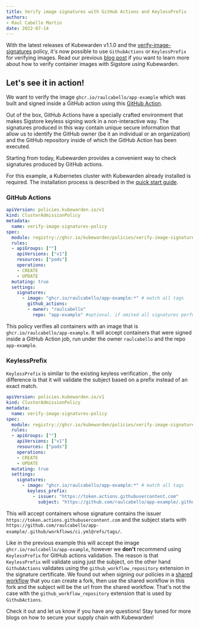 ```yaml
---
title: Verify image signatures with GitHub Actions and KeylessPrefix 
authors:
- Raul Cabello Martin 
date: 2022-07-14
---
```


With the latest releases of Kubewarden v1.1.0 and
the [verify-image-signatures](https://github.com/kubewarden/verify-image-signatures) policy, it's now possible to use
`GithubActions` or `KeylessPrefix` for verifying images. Read our
previous [blog post](https://www.kubewarden.io/blog/2022/05/verifying-image-signatures/) if you want to learn more about
how to verify container images with Sigstore using Kubewarden.

## Let's see it in action!

We want to verify the image `ghcr.io/raulcabello/app-example` which was built and signed inside a GitHub action
using this [GitHub Action](https://github.com/raulcabello/app-example/blob/master/.github/workflows/ci.yml).

Out of the box, GitHub Actions have a specially crafted environment that makes Sigstore keyless signing work in
a non-interactive way.
The signatures produced in this way contain unique secure information that allow us to identify the GitHub owner
(be it an individual or an organization) and the GitHub repository inside of which the GitHub Action has been
executed.

Starting from today, Kubewarden provides a convenient way to check signatures produced by GitHub actions.

For this example, a Kubernetes cluster with Kubewarden already installed is required. The installation process is
described in the [quick start guide](https://docs.kubewarden.io/quick-start).

### GitHub Actions

```yaml 
apiVersion: policies.kubewarden.io/v1
kind: ClusterAdmissionPolicy
metadata:
  name: verify-image-signatures-policy
spec:
  module: registry://ghcr.io/kubewarden/policies/verify-image-signatures:v0.1.4
  rules:
  - apiGroups: [""]
    apiVersions: ["v1"]
    resources: ["pods"]
    operations:
    - CREATE
    - UPDATE
  mutating: true
  settings:
    signatures:
      - image: "ghcr.io/raulcabello/app-example:*" # match all tags 
        github_actions:
        - owner: "raulcabello"
          repo: "app-example" #optional. if omited all signatures performed in repos from the owner will be valid.
```

This policy verifies all containers with an image that is `ghcr.io/raulcabello/app-example`. It will accept
containers that were signed inside a GitHub Action job, run under the owner `raulcabello` and the repo `app-example`.

### KeylessPrefix

`KeylessPrefix` is similar to the existing keyless verification , the only difference is that it will validate the 
subject based on a prefix instead of an exact match. 

``` yaml
apiVersion: policies.kubewarden.io/v1
kind: ClusterAdmissionPolicy
metadata:
  name: verify-image-signatures-policy
spec:
  module: registry://ghcr.io/kubewarden/policies/verify-image-signatures:v0.1.4
  rules:
  - apiGroups: [""]
    apiVersions: ["v1"]
    resources: ["pods"]
    operations:
    - CREATE
    - UPDATE
  mutating: true
  settings:
    signatures:
      - image: "ghcr.io/raulcabello/app-example:*" # match all tags 
        keyless_prefix:
          - issuer: "https://token.actions.githubusercontent.com"
            subject: "https://github.com/raulcabello/app-example/.github/workflows/ci.yml@refs/tags/" # match all tags
``` 

This will accept containers whose signature contains the issuer `https://token.actions.githubusercontent.com` and the 
subject starts with `https://github.com/raulcabello/app-example/.github/workflows/ci.yml@refs/tags/`. 

Like in the previous example this will accept the image `ghcr.io/raulcabello/app-example`, however we **don't** recommend using 
`KeylessPrefix` for GitHub actions validation. The reason is that `KeylessPrefix` will validate using just the subject, 
on the other hand `GithubActions` validates using the `github_workflow_repository` extension in the signature certificate. 
We found out when signing our policies in a [shared workflow](https://github.com/kubewarden/github-actions/blob/v1/policy-release/action.yaml#L43) 
that you can create a fork, then use the shared workflow in this fork and the subject will be the url from the shared workflow.
That's not the case with the `github_workflow_repository` extension that is used by `GithubActions`.

Check it out and let us know if you have any questions! Stay tuned for more blogs on how to secure your supply chain with Kubewarden!
